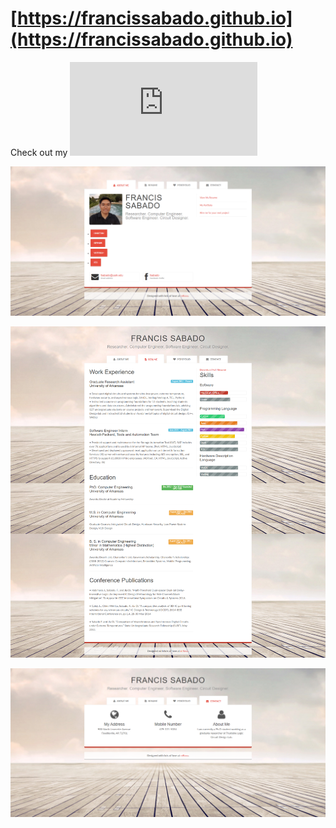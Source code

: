# [https://francissabado.github.io](https://francissabado.github.io)

Check out my ![Resume](https://francissabado.github.io/resume/resume-latest.pdf)

![About image](https://raw.githubusercontent.com/francissabado/francissabado.github.io/master/images/about-webshot.png)

![Resume image](https://raw.githubusercontent.com/francissabado/francissabado.github.io/master/images/resume-webshot.png)

![Contact image](https://raw.githubusercontent.com/francissabado/francissabado.github.io/master/images/contact-webshot.png)

